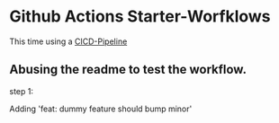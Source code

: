 # Github Actions Starter-Worfklows

This time using a [CICD-Pipeline](docs/CICD_PIPELINE.md)

## Abusing the readme to test the workflow.

step 1:

Adding 'feat: dummy feature should bump minor'

